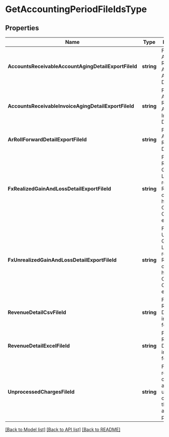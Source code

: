 # GetAccountingPeriodFileIdsType

## Properties
Name | Type | Description | Notes
------------ | ------------- | ------------- | -------------
**AccountsReceivableAccountAgingDetailExportFileId** | **string** | File ID of the Accounts Receivable Aging Account Detail report.  | [optional] [default to null]
**AccountsReceivableInvoiceAgingDetailExportFileId** | **string** | File ID of the Accounts Receivable Aging Invoice Detail report.  | [optional] [default to null]
**ArRollForwardDetailExportFileId** | **string** | File ID of the Accounts Receivable Detail report.  | [optional] [default to null]
**FxRealizedGainAndLossDetailExportFileId** | **string** | File ID of the Realized Gain and Loss Detail report.  Returned only if you have Foreign Currency Conversion enabled.  | [optional] [default to null]
**FxUnrealizedGainAndLossDetailExportFileId** | **string** | File ID of the Unrealized Gain and Loss Detail report.  Returned only if you have Foreign Currency Conversion enabled  | [optional] [default to null]
**RevenueDetailCsvFileId** | **string** | File ID of the Revenue Detail report in CSV format.  | [optional] [default to null]
**RevenueDetailExcelFileId** | **string** | File ID of the Revenue Detail report in XLSX format.  | [optional] [default to null]
**UnprocessedChargesFileId** | **string** | File ID of a report containing all unprocessed charges for the accounting period.  | [optional] [default to null]

[[Back to Model list]](../README.md#documentation-for-models) [[Back to API list]](../README.md#documentation-for-api-endpoints) [[Back to README]](../README.md)


